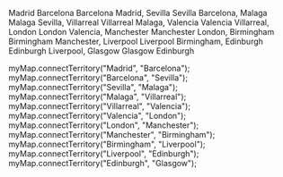 Madrid Barcelona
Barcelona Madrid, Sevilla
Sevilla Barcelona, Malaga
Malaga Sevilla, Villarreal
Villarreal Malaga, Valencia
Valencia Villarreal, London
London Valencia, Manchester
Manchester London, Birmingham
Birmingham Manchester, Liverpool
Liverpool Birmingham, Edinburgh
Edinburgh Liverpool, Glasgow
Glasgow Edinburgh


myMap.connectTerritory("Madrid", "Barcelona");  
myMap.connectTerritory("Barcelona", "Sevilla");  
myMap.connectTerritory("Sevilla", "Malaga");  
myMap.connectTerritory("Malaga", "Villarreal");  
myMap.connectTerritory("Villarreal", "Valencia");  
myMap.connectTerritory("Valencia", "London");  
myMap.connectTerritory("London", "Manchester");  
myMap.connectTerritory("Manchester", "Birmingham");  
myMap.connectTerritory("Birmingham", "Liverpool");  
myMap.connectTerritory("Liverpool", "Edinburgh");  
myMap.connectTerritory("Edinburgh", "Glasgow");